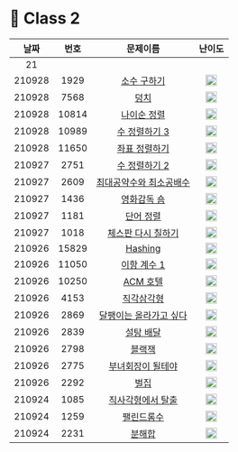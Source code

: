 # 🌌 Class 2

|날짜|번호|문제이름|난이도|
|:------:|:---:|:---:|:---:|
|21||[](https://www.acmicpc.net/problem/)||
|210928|1929|[소수 구하기](https://www.acmicpc.net/problem/1929)|<img height="20px" width="20px" src="https://static.solved.ac/tier_small/9.svg"/>|
|210928|7568|[덩치](https://www.acmicpc.net/problem/7568)|<img height="20px" width="20px" src="https://static.solved.ac/tier_small/6.svg"/>|
|210928|10814|[나이순 정렬](https://www.acmicpc.net/problem/10814)|<img height="20px" width="20px" src="https://static.solved.ac/tier_small/6.svg"/>|
|210928|10989|[수 정렬하기 3](https://www.acmicpc.net/problem/10989)|<img height="20px" width="20px" src="https://static.solved.ac/tier_small/6.svg"/>||
|210928|11650|[좌표 정렬하기](https://www.acmicpc.net/problem/11650)|<img height="20px" width="20px" src="https://static.solved.ac/tier_small/6.svg"/>||
|210927|2751|[수 정렬하기 2](https://www.acmicpc.net/problem/2751)|<img height="20px" width="20px" src="https://static.solved.ac/tier_small/6.svg"/>|
|210927|2609|[최대공약수와 최소공배수](https://www.acmicpc.net/problem/2609)|<img height="20px" width="20px" src="https://static.solved.ac/tier_small/6.svg"/>|
|210927|1436|[영화감독 숌](https://www.acmicpc.net/problem/1436)|<img height="20px" width="20px" src="https://static.solved.ac/tier_small/6.svg"/>|
|210927|1181|[단어 정렬](https://www.acmicpc.net/problem/1181)|<img height="20px" width="20px" src="https://static.solved.ac/tier_small/6.svg"/>|
|210927|1018|[체스판 다시 칠하기](https://www.acmicpc.net/problem/1018)|<img height="20px" width="20px" src="https://static.solved.ac/tier_small/6.svg"/>|
|210926|15829|[Hashing](https://www.acmicpc.net/problem/15829)|<img height="20px" width="20px" src="https://static.solved.ac/tier_small/4.svg"/>|
|210926|11050|[이항 계수 1](https://www.acmicpc.net/problem/11050)|<img height="20px" width="20px" src="https://static.solved.ac/tier_small/5.svg"/>|
|210926|10250|[ACM 호텔](https://www.acmicpc.net/problem/10250)|<img height="20px" width="20px" src="https://static.solved.ac/tier_small/3.svg"/>|
|210926|4153|[직각삼각형](https://www.acmicpc.net/problem/4153)|<img height="20px" width="20px" src="https://static.solved.ac/tier_small/3.svg"/>|
|210926|2869|[달팽이는 올라가고 싶다](https://www.acmicpc.net/problem/2869)|<img height="20px" width="20px" src="https://static.solved.ac/tier_small/5.svg"/>|
|210926|2839|[설탕 배달](https://www.acmicpc.net/problem/2839)|<img height="20px" width="20px" src="https://static.solved.ac/tier_small/5.svg"/>|
|210926|2798|[블랙잭](https://www.acmicpc.net/problem/2798)|<img height="20px" width="20px" src="https://static.solved.ac/tier_small/4.svg"/>|
|210926|2775|[부녀회장이 될테야](https://www.acmicpc.net/problem/2775)|<img height="20px" width="20px" src="https://static.solved.ac/tier_small/4.svg"/>|
|210926|2292|[벌집](https://www.acmicpc.net/problem/2292)|<img height="20px" width="20px" src="https://static.solved.ac/tier_small/4.svg"/>|
|210924|1085|[직사각형에서 탈출](https://www.acmicpc.net/problem/1085)|<img height="20px" width="20px" src="https://static.solved.ac/tier_small/3.svg"/>|
|210924|1259|[팰린드롬수](https://www.acmicpc.net/problem/1259)|<img height="20px" width="20px" src="https://static.solved.ac/tier_small/5.svg"/>|
|210924|2231|[분해합](https://www.acmicpc.net/problem/2231)|<img height="20px" width="20px" src="https://static.solved.ac/tier_small/4.svg"/>|

